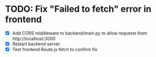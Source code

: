 # TODO: Fix "Failed to fetch" error in frontend

- [x] Add CORS middleware to backend/main.py to allow requests from http://localhost:3000
- [x] Restart backend server
- [x] Test frontend Route.js fetch to confirm fix
